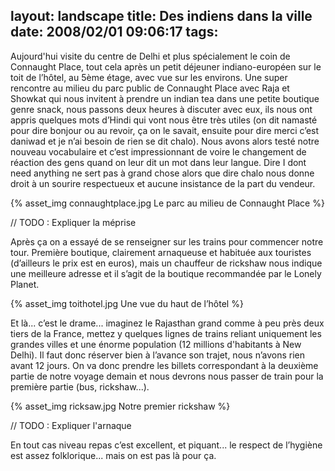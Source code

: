 layout: landscape
title: Des indiens dans la ville
date: 2008/02/01 09:06:17
tags:
---


Aujourd'hui visite du centre de Delhi et plus spécialement le coin de Connaught Place, tout cela après un petit déjeuner indiano-européen sur le toit de l’hôtel, au 5ème étage, avec vue sur les environs. Une super rencontre au milieu du parc public de Connaught Place avec Raja et Showkat qui nous invitent à prendre un indian tea dans une petite boutique genre snack, nous passons deux heures à discuter avec eux, ils nous ont appris quelques mots d’Hindi qui vont nous être très utiles (on dit namasté pour dire bonjour ou au revoir, ça on le savait, ensuite pour dire merci c’est daniwad et je n’ai besoin de rien se dit chalo). Nous avons alors testé notre nouveau vocabulaire et c’est impressionnant de voire le changement de réaction des gens quand on leur dit un mot dans leur langue. Dire I dont need anything ne sert pas à grand chose alors que dire chalo nous donne droit à un sourire respectueux et aucune insistance de la part du vendeur.

{% asset_img connaughtplace.jpg Le parc au milieu de Connaught Place %}

// TODO : Expliquer la méprise

Après ça on a essayé de se renseigner sur les trains pour commencer notre tour.
Première boutique, clairement arnaqueuse et habituée aux touristes (d’ailleurs le prix est en euros), mais un chauffeur de rickshaw nous indique une meilleure adresse et il s’agit de la boutique recommandée par le Lonely Planet.

{% asset_img toithotel.jpg Une vue du haut de l’hôtel %}

Et là... c’est le drame... imaginez le Rajasthan grand comme à peu près deux tiers de la France, mettez y quelques lignes de trains reliant uniquement les grandes villes et une énorme population (12 millions d'habitants à New Delhi). Il faut donc réserver bien à l’avance son trajet, nous n’avons rien avant 12 jours.
On va donc prendre les billets correspondant à la deuxième partie de notre voyage demain et nous devrons nous passer de train pour la première partie (bus, rickshaw...).

{% asset_img ricksaw.jpg Notre premier rickshaw %}

// TODO : Expliquer l'arnaque

En tout cas niveau repas c’est excellent, et piquant... le respect de l’hygiène est assez folklorique... mais on est pas là pour ça.
